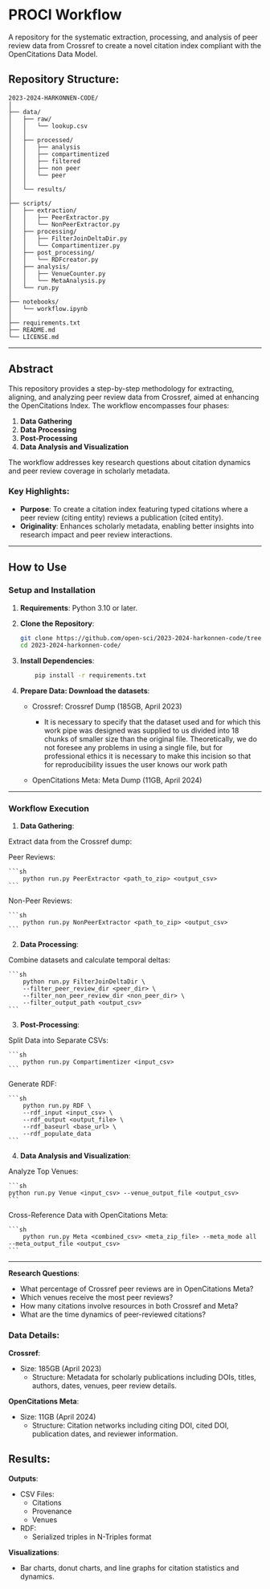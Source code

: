 # PROCI Workflow

A repository for the systematic extraction, processing, and analysis of peer review data from Crossref to create a novel citation index compliant with the OpenCitations Data Model.

## Repository Structure:
```
2023-2024-HARKONNEN-CODE/
│
├── data/
│   ├── raw/
│   │   └── lookup.csv
│   │    
│   ├── processed/
│   │   ├── analysis
│   │   ├── compartimentized
│   │   ├── filtered
│   │   ├── non peer
│   │   └── peer
│   │  
│   └── results/
│
├── scripts/
│   ├── extraction/
│   │   ├── PeerExtractor.py
│   │   └── NonPeerExtractor.py
│   ├── processing/
│   │   ├── FilterJoinDeltaDir.py
│   │   └── Compartimentizer.py
│   ├── post_processing/
│   │   └── RDFcreator.py
│   ├── analysis/
│   │   ├── VenueCounter.py
│   │   └── MetaAnalysis.py
│   └── run.py
│
├── notebooks/
│   └── workflow.ipynb
│
├── requirements.txt
├── README.md
└── LICENSE.md
```

---

## Abstract

This repository provides a step-by-step methodology for extracting, aligning, and analyzing peer review data from Crossref, aimed at enhancing the OpenCitations Index. The workflow encompasses four phases:

1. **Data Gathering**
2. **Data Processing**
3. **Post-Processing**
4. **Data Analysis and Visualization**

The workflow addresses key research questions about citation dynamics and peer review coverage in scholarly metadata.

### Key Highlights:
- **Purpose**: To create a citation index featuring typed citations where a peer review (citing entity) reviews a publication (cited entity).
- **Originality**: Enhances scholarly metadata, enabling better insights into research impact and peer review interactions.

---

## How to Use

### Setup and Installation

1. **Requirements**: Python 3.10 or later.
2. **Clone the Repository**:
   ```bash
   git clone https://github.com/open-sci/2023-2024-harkonnen-code/tree/main
   cd 2023-2024-harkonnen-code/

3. **Install Dependencies**:
    ```sh
        pip install -r requirements.txt
    ```
    
4. **Prepare Data: Download the datasets**:
    - Crossref: Crossref Dump (185GB, April 2023) 
        - It is necessary to specify that the dataset used and for which this work pipe was designed was supplied to us divided into 18 chunks of smaller size than the original file. Theoretically, we do not foresee any problems in using a single file, but for professional ethics it is necessary to make this incision so that for reproducibility issues the user knows our work path

    - OpenCitations Meta: Meta Dump (11GB, April 2024)

---

### Workflow Execution

1. **Data Gathering**:

Extract data from the Crossref dump:

Peer Reviews:

    ```sh
        python run.py PeerExtractor <path_to_zip> <output_csv>
    ```
Non-Peer Reviews:

    ```sh
        python run.py NonPeerExtractor <path_to_zip> <output_csv>
    ```
2. **Data Processing**:

Combine datasets and calculate temporal deltas:

    ```sh
        python run.py FilterJoinDeltaDir \
        --filter_peer_review_dir <peer_dir> \
        --filter_non_peer_review_dir <non_peer_dir> \
        --filter_output_path <output_csv>
    ```
3. **Post-Processing**:

Split Data into Separate CSVs:

    ```sh
        python run.py Compartimentizer <input_csv>
    ```
Generate RDF:

    ```sh
        python run.py RDF \
        --rdf_input <input_csv> \
        --rdf_output <output_file> \
        --rdf_baseurl <base_url> \
        --rdf_populate_data
    ```
4. **Data Analysis and Visualization**:

Analyze Top Venues:

    ```sh
    python run.py Venue <input_csv> --venue_output_file <output_csv>
    ```
Cross-Reference Data with OpenCitations Meta:

    ```sh
        python run.py Meta <combined_csv> <meta_zip_file> --meta_mode all --meta_output_file <output_csv>
    ```
---

**Research Questions**:

- What percentage of Crossref peer reviews are in OpenCitations Meta?
- Which venues receive the most peer reviews?
- How many citations involve resources in both Crossref and Meta?
- What are the time dynamics of peer-reviewed citations?

### Data Details:

**Crossref**:

- Size: 185GB (April 2023)
    - Structure: Metadata for scholarly publications including DOIs, titles, authors, dates, venues, peer review details.

**OpenCitations Meta**:

- Size: 11GB (April 2024)
    - Structure: Citation networks including citing DOI, cited DOI, publication dates, and reviewer information.

## Results:

**Outputs**:

- CSV Files:
  - Citations
  - Provenance
  - Venues
- RDF:
  - Serialized triples in N-Triples format

**Visualizations**:
- Bar charts, donut charts, and line graphs for citation statistics and dynamics.